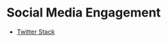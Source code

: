 # Social Media Engagement

- [Twitter Stack](https://super-timimus-cd6.notion.site/6b6df3fb00fb40798386a90cea59c43b?v=0b8060d76e14423a9829b13f194b2ff4)
